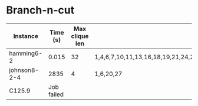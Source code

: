 # Branch-n-cut

Instance|Time (s)|Max clique len|Max clique verticies
---|---|---|---|
hamming6-2|0.015|32|1,4,6,7,10,11,13,16,18,19,21,24,25,28,30,31,34,35,37,40,41,44,46,47,49,52,54,55,58,59,61,64
johnson8-2-4|2835|4|1,6,20,27
C125.9|Job failed
